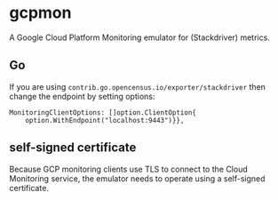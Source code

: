 # gcpmon

A Google Cloud Platform Monitoring emulator for (Stackdriver) metrics.


## Go

If you are using `contrib.go.opencensus.io/exporter/stackdriver` then change the endpoint by setting options:

    MonitoringClientOptions: []option.ClientOption{
	    option.WithEndpoint("localhost:9443")}},
## self-signed certificate

Because GCP monitoring clients use TLS to connect to the Cloud Monitoring service, the emulator needs to operate using a self-signed certificate.